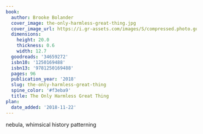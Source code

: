 ```yaml
---
book:
  author: Brooke Bolander
  cover_image: the-only-harmless-great-thing.jpg
  cover_image_url: https://i.gr-assets.com/images/S/compressed.photo.goodreads.com/books/1518069202l/34659272._SX98_.jpg
  dimensions:
    height: 20.0
    thickness: 0.6
    width: 12.7
  goodreads: '34659272'
  isbn10: '1250169488'
  isbn13: '9781250169488'
  pages: 96
  publication_year: '2018'
  slug: the-only-harmless-great-thing
  spine_color: '#f3eba9'
  title: The Only Harmless Great Thing
plan:
  date_added: '2018-11-22'
---
```


nebula, whimsical history patterning

